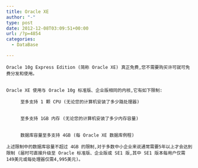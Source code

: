 ```yaml
---
title: Oracle XE
author: "-"
type: post
date: 2012-12-08T03:09:51+00:00
url: /?p=4854
categories:
  - DataBase

---
```




  
    Oracle 10g Express Edition (简称 Oracle XE) 真正免费,您不需要购买许可就可免费分发和使用。
  
  
    Oracle XE 使用与 Oracle 10g 标准版、企业版相同的内核,它有如下限制: 
  
  <ul>
    
      至多支持 1 颗 CPU (无论您的计算机安装了多少路处理器)
    
    
      至多支持 1GB 内存 (无论您的计算机安装了多少内存容量)
    
    
      数据库容量至多支持 4GB (每 Oracle XE 数据库例程)
    
  </ul>
  
    上述限制中的数据库容量不超过 4GB 的限制,对于多数中小企业来说通常需要5年以上才会达到限制 (届时可直接升级至 Oracle 标准版、企业版或 SE1 版,其中 SE1 版本每用户仅需149美元或每处理器仅需4,995美元)。
  
